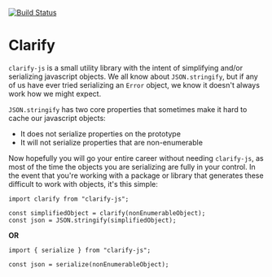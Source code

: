 [![Build Status](https://travis-ci.org/Right2Drive/clarify-js.svg?branch=master)](https://travis-ci.org/Right2Drive/clarify-js)

# Clarify

`clarify-js` is a small utility library with the intent of simplifying and/or serializing javascript objects. We all know about `JSON.stringify`, but if any of us have ever tried serializing an `Error` object, we know it doesn't always work how we might expect. 

`JSON.stringify` has two core properties that sometimes make it hard to cache our javascript objects:
- It does not serialize properties on the prototype
- It will not serialize properties that are non-enumerable

Now hopefully you will go your entire career without needing `clarify-js`, as most of the time the objects you are serializing are fully in your control. In the event that you're working with a package or library that generates these difficult to work with objects, it's this simple:

```
import clarify from "clarify-js";

const simplifiedObject = clarify(nonEnumerableObject);
const json = JSON.stringify(simplifiedObject);
```

**OR**

```
import { serialize } from "clarify-js";

const json = serialize(nonEnumerableObject);
```
